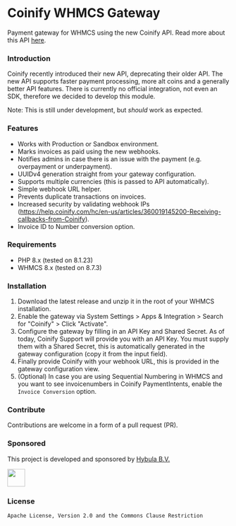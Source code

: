 # Coinify WHMCS Gateway
Payment gateway for WHMCS using the new Coinify API. Read more about this API [here](https://coinify.readme.io/docs).

### Introduction
Coinify recently introduced their new API, deprecating their older API. The new API supports faster payment processing, more alt coins and a generally better API features.
There is currently no official integration, not even an SDK, therefore we decided to develop this module.

Note: This is still under development, but *should* work as expected.

### Features
- Works with Production or Sandbox environment.
- Marks invoices as paid using the new webhooks.
- Notifies admins in case there is an issue with the payment (e.g. overpayment or underpayment).
- UUIDv4 generation straight from your gateway configuration.
- Supports multiple currencies (this is passed to API automatically).
- Simple webhook URL helper.
- Prevents duplicate transactions on invoices.
- Increased security by validating webhook IPs (https://help.coinify.com/hc/en-us/articles/360019145200-Receiving-callbacks-from-Coinify).
- Invoice ID to Number conversion option.

### Requirements
- PHP 8.x (tested on 8.1.23)
- WHMCS 8.x (tested on 8.7.3)

### Installation
1. Download the latest release and unzip it in the root of your WHMCS installation.
2. Enable the gateway via System Settings > Apps & Integration > Search for "Coinify" > Click "Activate".
3. Configure the gateway by filling in an API Key and Shared Secret. As of today, Coinify Support will provide you with an API Key.
You must supply them with a Shared Secret, this is automatically generated in the gateway configuration (copy it from the input field).
4. Finally provide Coinify with your webhook URL, this is provided in the gateway configuration view.
5. (Optional) In case you are using Sequential Numbering in WHMCS and you want to see invoicenumbers in Coinify PaymentIntents, enable the `Invoice Conversion` option.

### Contribute
Contributions are welcome in a form of a pull request (PR).

### Sponsored
This project is developed and sponsored by [Hybula B.V.](https://www.hybula.com/)
<p>
  <a href="https://www.hybula.com/">
    <img src="https://www.hybula.com/assets/hybula/logo/logo-primary.svg" height="40px">
  </a>
</p>

### License
```Apache License, Version 2.0 and the Commons Clause Restriction```
